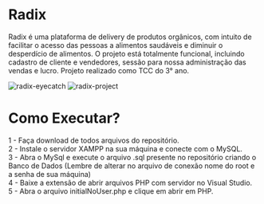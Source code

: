 # Radix

Radix é uma plataforma de delivery de produtos orgânicos, com intuito de facilitar o acesso das pessoas a alimentos saudáveis e diminuir o desperdício de alimentos. O projeto está totalmente funcional, incluindo cadastro de cliente e vendedores, sessão para nossa administração das vendas e lucro. Projeto realizado como TCC do 3° ano.

![radix-eyecatch](https://github.com/cintra1/radix/assets/101955322/24fb39c5-973b-4534-b505-e50282702b63)
![radix-project](https://github.com/cintra1/radix/assets/101955322/4830d812-1339-46a7-a59b-7b6cc0ef3fd6)

# Como Executar?
1 - Faça download de todos arquivos do repositório. </br>
2 - Instale o servidor XAMPP na sua máquina e conecte com o MySQL. </br>
3 - Abra o MySql e execute o arquivo .sql presente no repositório criando o Banco de Dados (Lembre de alterar no arquivo de conexão nome do root e a senha de sua máquina) </br>
4 - Baixe a extensão de abrir arquivos PHP com servidor no Visual Studio. </br>
5 - Abra o arquivo initialNoUser.php e clique em abrir em PHP. </br>
